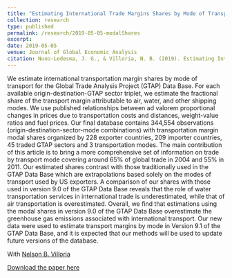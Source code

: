 ```yaml
---
title: "Estimating International Trade Margins Shares by Mode of Transport for the GTAP Data Base"
collection: research
type: published
permalink: /research/2019-05-05-modalShares
excerpt: 
date: 2019-05-05
venue: Journal of Global Economic Analysis
citation: Nuno-Ledesma, J. G., & Villoria, N. B. (2019). Estimating International Trade Margins Shares by Mode of Transport for the GTAP Data Base. Journal of Global Economic Analysis, 4(1), 28-49. DOI: http://dx.doi.org/10.21642/JGEA.040102AF
---
```


We estimate international transportation margin shares by mode of transport for the Global Trade Analysis Project (GTAP) Data Base. For each available origin-destination-GTAP sector triplet, we estimate the fractional share of the transport margin attributable to air, water, and other shipping modes. We use published relationships between ad valorem proportional changes in prices due to transportation costs and distances, weight-value ratios and fuel prices. Our final database contains 344,554 observations (origin-destination-sector-mode combinations) with transportation margin modal shares organized by 228 exporter countries, 209 importer countries, 45 traded GTAP sectors and 3 transportation modes. The main contribution of this article is to bring a more comprehensive set of information on trade by transport mode covering around 65% of global trade in 2004 and 55% in 2011. Our estimated shares contrast with those traditionally used in the GTAP Data Base which are extrapolations based solely on the modes of transport used by US exporters. A comparison of our shares with those used in version 9.0 of the GTAP Data Base reveals that the role of water transportation services in international trade is underestimated, while that of air transportation is overestimated. Overall, we find that estimations using the modal shares in version 9.0 of the GTAP Data Base overestimate the greenhouse gas emissions associated with international transport. Our new data were used to estimate transport margins by mode in Version 9.1 of the GTAP Data Base, and it is expected that our methods will be used to update future versions of the database.

With [Nelson B. Villoria](http://www-personal.k-state.edu/~nvilloria/index.html)

[Download the paper here](https://jgea.org/ojs/index.php/jgea/article/view/73/92)
